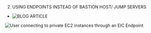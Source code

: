 

























2. USING ENDPOINTS INSTEAD OF BASTION HOST/ JUMP SERVERS
- ![BLOG ARTICLE](https://aws.amazon.com/blogs/compute/secure-connectivity-from-public-to-private-introducing-ec2-instance-connect-endpoint-june-13-2023/)

![User connecting to private EC2 instances through an EIC Endpoint](https://d2908q01vomqb2.cloudfront.net/1b6453892473a467d07372d45eb05abc2031647a/2023/06/12/ec2-instance-connect-endpoint.drawio-1.png)

